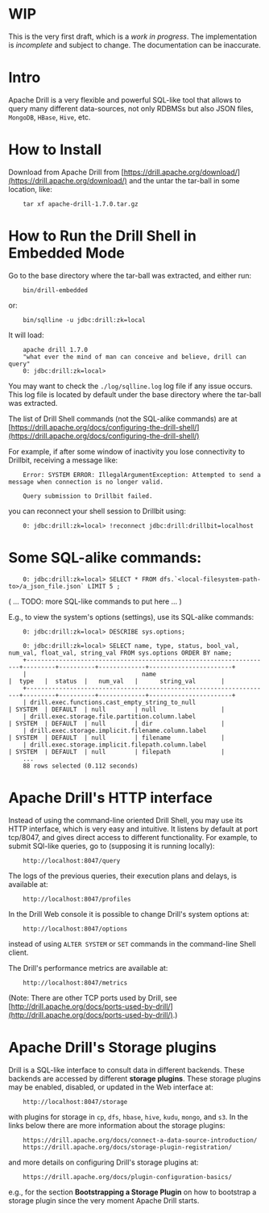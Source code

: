 # WIP

This is the very first draft, which is a *work in progress*. The implementation is *incomplete* and subject to change. The documentation can be inaccurate.

# Intro

Apache Drill is a very flexible and powerful SQL-like tool that allows to query many different data-sources, not only RDBMSs but also JSON files, `MongoDB`, `HBase`, `Hive`, etc.

# How to Install

Download from Apache Drill from [https://drill.apache.org/download/](https://drill.apache.org/download/) and the untar the tar-ball in some location, like:

        tar xf apache-drill-1.7.0.tar.gz

# How to Run the Drill Shell in Embedded Mode

Go to the base directory where the tar-ball was extracted, and either run:

        bin/drill-embedded

or:

        bin/sqlline -u jdbc:drill:zk=local

It will load:

        apache drill 1.7.0
        "what ever the mind of man can conceive and believe, drill can query"
        0: jdbc:drill:zk=local>

You may want to check the `./log/sqlline.log` log file if any issue occurs. This log file is located by default under the base directory where the tar-ball was extracted.

The list of Drill Shell commands (not the SQL-alike commands) are at [https://drill.apache.org/docs/configuring-the-drill-shell/](https://drill.apache.org/docs/configuring-the-drill-shell/)

For example, if after some window of inactivity you lose connectivity to Drillbit, receiving a message like:

        Error: SYSTEM ERROR: IllegalArgumentException: Attempted to send a message when connection is no longer valid.

        Query submission to Drillbit failed.

you can reconnect your shell session to Drillbit using:

        0: jdbc:drill:zk=local> !reconnect jdbc:drill:drillbit=localhost

# Some SQL-alike commands:

        0: jdbc:drill:zk=local> SELECT * FROM dfs.`<local-filesystem-path-to>/a_json_file.json` LIMIT 5 ;

( ... TODO: more SQL-like commands to put here ... )

E.g., to view the system's options (settings), use its SQL-alike commands:

        0: jdbc:drill:zk=local> DESCRIBE sys.options;

        0: jdbc:drill:zk=local> SELECT name, type, status, bool_val, num_val, float_val, string_val FROM sys.options ORDER BY name;
        +--------------------------------------------------------------------+---------+----------+-------------+-----------------------+
        |                                name                                |  type   |  status  |   num_val   |      string_val       |
        +--------------------------------------------------------------------+---------+----------+-------------+-----------------------+
        | drill.exec.functions.cast_empty_string_to_null                     | SYSTEM  | DEFAULT  | null        | null                  |
        | drill.exec.storage.file.partition.column.label                     | SYSTEM  | DEFAULT  | null        | dir                   |
        | drill.exec.storage.implicit.filename.column.label                  | SYSTEM  | DEFAULT  | null        | filename              |
        | drill.exec.storage.implicit.filepath.column.label                  | SYSTEM  | DEFAULT  | null        | filepath              |
        ...
        88 rows selected (0.112 seconds)

# Apache Drill's HTTP interface

Instead of using the command-line oriented Drill Shell, you may use its HTTP interface, which is very easy and intuitive. It listens by default at port tcp/8047, and gives direct access to different functionality. For example, to submit SQl-like queries, go to (supposing it is running locally):

        http://localhost:8047/query

The logs of the previous queries, their execution plans and delays, is available at:

        http://localhost:8047/profiles

In the Drill Web console it is possible to change Drill's system options at:

        http://localhost:8047/options

instead of using `ALTER SYSTEM` or `SET` commands in the command-line Shell client.

The Drill's performance metrics are available at:

        http://localhost:8047/metrics

(Note: There are other TCP ports used by Drill, see [http://drill.apache.org/docs/ports-used-by-drill/](http://drill.apache.org/docs/ports-used-by-drill/).)

# Apache Drill's Storage plugins

Drill is a SQL-like interface to consult data in different backends. These backends are accessed by different **storage plugins**. These storage plugins may be enabled, disabled, or updated in the Web interface at:

        http://localhost:8047/storage

with plugins for storage in `cp`, `dfs`, `hbase`, `hive`, `kudu`, `mongo`, and `s3`. In the links below there are more information about the storage plugins:

        https://drill.apache.org/docs/connect-a-data-source-introduction/
        https://drill.apache.org/docs/storage-plugin-registration/

and more details on configuring Drill's storage plugins at:

        https://drill.apache.org/docs/plugin-configuration-basics/

e.g., for the section **Bootstrapping a Storage Plugin** on how to bootstrap a storage plugin since the very moment Apache Drill starts.

